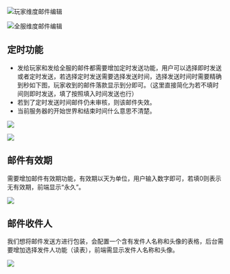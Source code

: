 ![玩家维度邮件编辑](https://cdn.nlark.com/yuque/0/2025/png/45413786/1737011515189-7dbfc675-fe4f-4871-aab8-83989188c70c.png)

![全服维度邮件编辑](https://cdn.nlark.com/yuque/0/2025/png/45413786/1737011697908-5ed3b114-3c95-4768-bf0e-245d83cb44d0.png)

## 定时功能
+ 发给玩家和发给全服的邮件都需要增加定时发送功能，用户可以选择即时发送或者定时发送，若选择定时发送需要选择发送时间，选择发送时间时需要精确到秒如下图，玩家收到的邮件落款显示到分即可。（这里直接简化为若不填时间则即时发送，填了按照填入时间发送也行）
+ 若到了定时发送时间邮件仍未审核，则该邮件失效。
+ 当前服务器的开始世界和结束时间什么意思不清楚。

![](https://cdn.nlark.com/yuque/0/2025/png/45413786/1737012090499-5b377179-6954-4947-84b4-b0833993e2e2.png)

![](https://cdn.nlark.com/yuque/0/2025/png/45413786/1737011792871-87d8b981-0594-4c9b-a55d-9cfeb968eb7d.png)

## 邮件有效期
需要增加邮件有效期功能，有效期以天为单位，用户输入数字即可，若填0则表示无有效期，前端显示“永久”。

![](https://cdn.nlark.com/yuque/0/2025/png/45413786/1737012839723-d11df72f-a50a-4c76-9ba8-b48be3a3cb77.png)

## 邮件收件人
我们想将邮件发送方进行包装，会配置一个含有发件人名称和头像的表格，后台需要增加选择发件人功能（读表），前端需显示发件人名称和头像。

![](https://cdn.nlark.com/yuque/0/2025/png/45413786/1737014801979-413c9595-a756-4756-9673-d76cf1e1b0a7.png)

